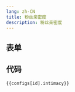 ```yaml
---
lang: zh-CN
title: 粉丝亲密度
description: 粉丝亲密度
---
```


<script setup lang="ts">
import { intimacySchema } from './_schema'
import useConfigStore from '@store/config'
import { storeToRefs } from 'pinia';
const { configs, id } = storeToRefs(useConfigStore())

</script>

## 表单

<JSONSchema :schema="intimacySchema" v-model="configs[id].intimacy"></JSONSchema>

## 代码

```json-vue
{{configs[id].intimacy}}
```
